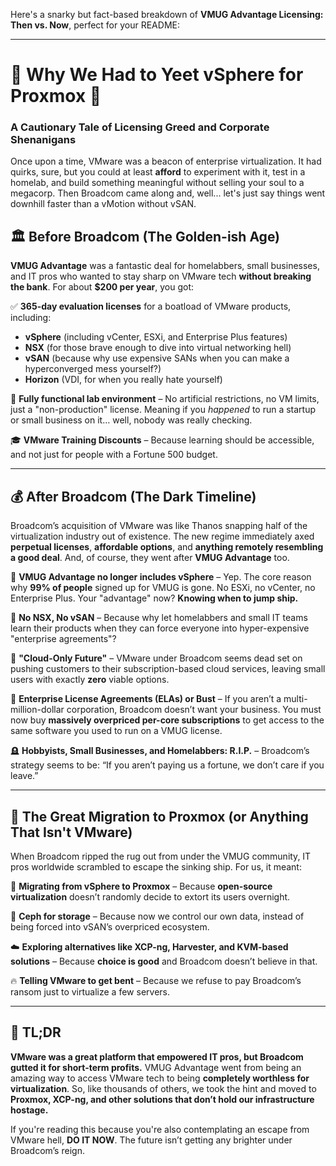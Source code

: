 Here's a snarky but fact-based breakdown of **VMUG Advantage Licensing: Then vs. Now**, perfect for your README:

---

# 🚨 Why We Had to Yeet vSphere for Proxmox 🚨

### A Cautionary Tale of Licensing Greed and Corporate Shenanigans

Once upon a time, VMware was a beacon of enterprise virtualization. It had quirks, sure, but you could at least **afford** to experiment with it, test in a homelab, and build something meaningful without selling your soul to a megacorp. Then Broadcom came along and, well... let's just say things went downhill faster than a vMotion without vSAN.

## 🏛️ **Before Broadcom (The Golden-ish Age)**

**VMUG Advantage** was a fantastic deal for homelabbers, small businesses, and IT pros who wanted to stay sharp on VMware tech **without breaking the bank**. For about **$200 per year**, you got:

✅ **365-day evaluation licenses** for a boatload of VMware products, including:

- **vSphere** (including vCenter, ESXi, and Enterprise Plus features)
- **NSX** (for those brave enough to dive into virtual networking hell)
- **vSAN** (because why use expensive SANs when you can make a hyperconverged mess yourself?)
- **Horizon** (VDI, for when you really hate yourself)

💾 **Fully functional lab environment** – No artificial restrictions, no VM limits, just a "non-production" license. Meaning if you _happened_ to run a startup or small business on it… well, nobody was really checking.

🎓 **VMware Training Discounts** – Because learning should be accessible, and not just for people with a Fortune 500 budget.

---

## 💰 **After Broadcom (The Dark Timeline)**

Broadcom’s acquisition of VMware was like Thanos snapping half of the virtualization industry out of existence. The new regime immediately axed **perpetual licenses**, **affordable options**, and **anything remotely resembling a good deal**. And, of course, they went after **VMUG Advantage** too.

🚫 **VMUG Advantage no longer includes vSphere** – Yep. The core reason why **99% of people** signed up for VMUG is gone. No ESXi, no vCenter, no Enterprise Plus. Your "advantage" now? **Knowing when to jump ship.**

🚫 **No NSX, No vSAN** – Because why let homelabbers and small IT teams learn their products when they can force everyone into hyper-expensive "enterprise agreements"?

🤡 **"Cloud-Only Future"** – VMware under Broadcom seems dead set on pushing customers to their subscription-based cloud services, leaving small users with exactly **zero** viable options.

💸 **Enterprise License Agreements (ELAs) or Bust** – If you aren’t a multi-million-dollar corporation, Broadcom doesn’t want your business. You must now buy **massively overpriced per-core subscriptions** to get access to the same software you used to run on a VMUG license.

🪦 **Hobbyists, Small Businesses, and Homelabbers: R.I.P.** – Broadcom’s strategy seems to be: “If you aren’t paying us a fortune, we don’t care if you leave.”

---

## 🏃 **The Great Migration to Proxmox (or Anything That Isn't VMware)**

When Broadcom ripped the rug out from under the VMUG community, IT pros worldwide scrambled to escape the sinking ship. For us, it meant:

🔄 **Migrating from vSphere to Proxmox** – Because **open-source virtualization** doesn’t randomly decide to extort its users overnight.

💾 **Ceph for storage** – Because now we control our own data, instead of being forced into vSAN’s overpriced ecosystem.

☁️ **Exploring alternatives like XCP-ng, Harvester, and KVM-based solutions** – Because **choice is good** and Broadcom doesn’t believe in that.

🔥 **Telling VMware to get bent** – Because we refuse to pay Broadcom’s ransom just to virtualize a few servers.

---

## 🚨 **TL;DR**

**VMware was a great platform that empowered IT pros, but Broadcom gutted it for short-term profits.** VMUG Advantage went from being an amazing way to access VMware tech to being **completely worthless for virtualization**. So, like thousands of others, we took the hint and moved to **Proxmox, XCP-ng, and other solutions that don’t hold our infrastructure hostage.**

If you're reading this because you're also contemplating an escape from VMware hell, **DO IT NOW**. The future isn’t getting any brighter under Broadcom’s reign.
